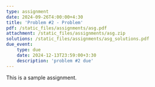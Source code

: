 ```yaml
---
type: assignment
date: 2024-09-26T4:00:00+4:30
title: 'Problem #2 - Problem'
pdf: /static_files/assignments/asg.pdf
attachment: /static_files/assignments/asg.zip
solutions: /static_files/assignments/asg_solutions.pdf
due_event: 
    type: due
    date: 2024-12-13T23:59:00+3:30
    description: 'problem #2 due'
---
```

This is a sample assignment.
